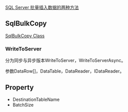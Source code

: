 [ SQL Server 批量插入数据的两种方法](http://blog.csdn.net/tjvictor/article/details/4360030)

## SqlBulkCopy


[SqlBulkCopy Class](https://msdn.microsoft.com/en-us/library/system.data.sqlclient.sqlbulkcopy(v=vs.110).aspx)

### WriteToServer

分为同步与异步版本WriteToServer，WriteToServerAsync。

参数DataRow[]，DataTable，DataReader，IDataReader。

## Property

* DestinationTableName 
* BatchSize


